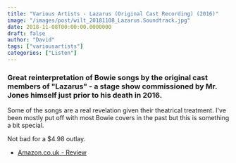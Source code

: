 ```yaml
---
title: "Various Artists - Lazarus (Original Cast Recording) (2016)"
image: "/images/post/wilt_20181108_Lazarus.Soundtrack.jpg"
date: 2018-11-08T00:00:00.0000000
draft: false
author: "David"
tags: ["variousartists"]
categories: ["Listen"]
---
```

### Great reinterpretation of Bowie songs by the original cast members of "Lazarus" - a stage show commissioned by Mr. Jones himself just prior to his death in 2016.

 Some of the songs are a real revelation given their theatrical treatment. I've been mostly put off with most Bowie covers in the past but this is something a bit special. 

 Not bad for a $4.98 outlay. 

-  [Amazon.co.uk - Review](https://www.amazon.co.uk/Lazarus-Original-Cast-Recording-Various/dp/B01L0EIW4U/ref=sr_1_1?s=music&amp;ie=UTF8&amp;qid=1541657084&amp;sr=1-1&amp;keywords=lazarus)